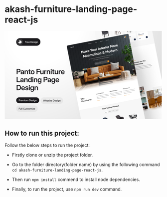 # akash-furniture-landing-page-react-js
![](/src/assets/github-cover.png)

## How to run this project:
Follow the below steps to run the project: 
- Firstly clone or unzip the project folder.
* Go to the folder directory(folder name) by using the following command ``` cd akash-furniture-landing-page-react-js ```.
+ Then run `` npm install `` commend to install node dependencies.
- Finally, to run the project, use ``npm run dev`` command.